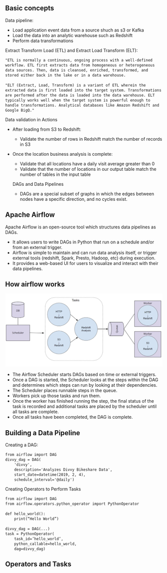 
## Basic concepts
Data pipeline: 
- Load application event data from a source shuch as s3 or Kafka
- Load the data into an analytic warehouse such as Redshift
- Perform data transformations 


Extract Transform Load (ETL) and Extract Load Transform (ELT):
```
"ETL is normally a continuous, ongoing process with a well-defined workflow. ETL first extracts data from homogeneous or heterogeneous data sources. Then, data is cleansed, enriched, transformed, and stored either back in the lake or in a data warehouse.

"ELT (Extract, Load, Transform) is a variant of ETL wherein the extracted data is first loaded into the target system. Transformations are performed after the data is loaded into the data warehouse. ELT typically works well when the target system is powerful enough to handle transformations. Analytical databases like Amazon Redshift and Google BigQ."
```

Data validation in Actions
- After loading from S3 to Redshift:
  - Validate the number of rows in Redshift match the number of records in S3
- Once the location business analysis is complete:
  - Validate that all locations have a daily visit average greater than 0
  - Validate that the number of locations in our output table match the number of tables in the input table
  
  DAGs and Data Pipelines
  - DAGs are a special subset of graphs in which the edges between nodes have a specific direction, and no cycles exist.
  
## Apache Airflow
Apache Airflow is an open-source tool which structures data pipelines as DAGs.
- It allows users to write DAGs in Python that run on a schedule and/or from an external trigger. 
- Airflow is simple to maintain and can run data analysis itself, or trigger external tools (redshift, Spark, Presto, Hadoop, etc) during execution.
- It provides a web-based UI for users to visualize and interact with their data pipelines.

## How airflow works
![image](/imgs/airflow_architecture.png)
- The Airflow Scheduler starts DAGs based on time or external triggers.
- Once a DAG is started, the Scheduler looks at the steps within the DAG and determines which steps can run by looking at their dependencies.
- The Scheduler places runnable steps in the queue.
- Workers pick up those tasks and run them.
- Once the worker has finished running the step, the final status of the task is recorded and additional tasks are placed by the scheduler until all tasks are complete.
- Once all tasks have been completed, the DAG is complete.

## Building a Data Pipeline 
Creating a DAG:
```
from airflow import DAG
divvy_dag = DAG(
    'divvy',
    description='Analyzes Divvy Bikeshare Data',
    start_date=datetime(2019, 2, 4),
    schedule_interval='@daily')
```
    
Creating Operators to Perform Tasks
```
from airflow import DAG
from airflow.operators.python_operator import PythonOperator

def hello_world():
    print(“Hello World”)

divvy_dag = DAG(...)
task = PythonOperator(
    task_id=’hello_world’,
    python_callable=hello_world,
    dag=divvy_dag)
```

## Operators and Tasks
